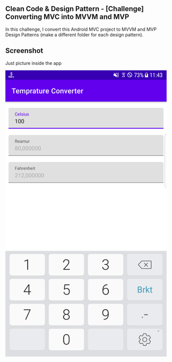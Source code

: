 ## Clean Code & Design Pattern - [Challenge] Converting MVC into MVVM and MVP

In this challenge, I convert this Android MVC project to
MVVM and MVP Design Patterns (make a different folder for each design pattern).

## Screenshot

Just picture inside the app

![Screenshot 1](screenshots/1.png)